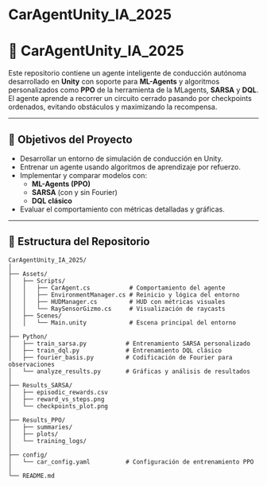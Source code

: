 # CarAgentUnity_IA_2025

# 🚗 CarAgentUnity_IA_2025

Este repositorio contiene un agente inteligente de conducción autónoma desarrollado en **Unity** con soporte para **ML-Agents** y algoritmos personalizados como **PPO** de la herramienta de la MLagents, **SARSA** y **DQL**. El agente aprende a recorrer un circuito cerrado pasando por checkpoints ordenados, evitando obstáculos y maximizando la recompensa.

---

## 🎯 Objetivos del Proyecto

- Desarrollar un entorno de simulación de conducción en Unity.
- Entrenar un agente usando algoritmos de aprendizaje por refuerzo.
- Implementar y comparar modelos con:
  - **ML-Agents (PPO)**
  - **SARSA** (con y sin Fourier)
  - **DQL clásico**
- Evaluar el comportamiento con métricas detalladas y gráficas.

---

## 📁 Estructura del Repositorio

```plaintext
CarAgentUnity_IA_2025/
│
├── Assets/
│   ├── Scripts/
│   │   ├── CarAgent.cs           # Comportamiento del agente
│   │   ├── EnvironmentManager.cs # Reinicio y lógica del entorno
│   │   ├── HUDManager.cs         # HUD con métricas visuales
│   │   └── RaySensorGizmo.cs     # Visualización de raycasts
│   ├── Scenes/
│   │   └── Main.unity            # Escena principal del entorno
│
├── Python/
│   ├── train_sarsa.py           # Entrenamiento SARSA personalizado
│   ├── train_dql.py             # Entrenamiento DQL clásico
│   ├── fourier_basis.py         # Codificación de Fourier para observaciones
│   └── analyze_results.py       # Gráficas y análisis de resultados
│
├── Results_SARSA/
│   ├── episodic_rewards.csv
│   ├── reward_vs_steps.png
│   └── checkpoints_plot.png
│
├── Results_PPO/
│   ├── summaries/
│   ├── plots/
│   └── training_logs/
│
├── config/
│   └── car_config.yaml          # Configuración de entrenamiento PPO
│
└── README.md

